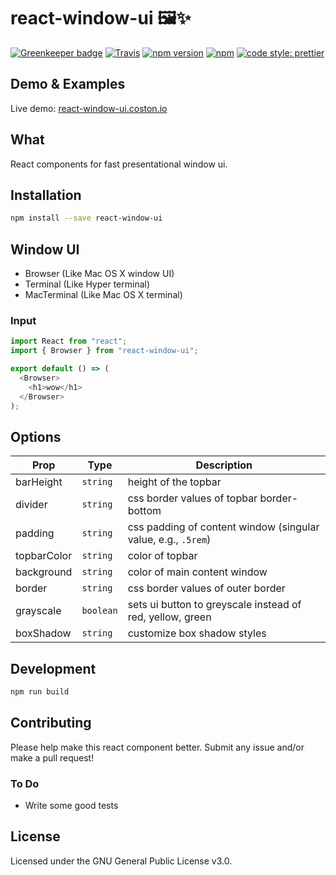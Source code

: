 # react-window-ui 🖼✨

[![Greenkeeper badge](https://badges.greenkeeper.io/coston/react-window-ui.svg)](https://greenkeeper.io/)
[![Travis](https://img.shields.io/travis/coston/react-window-ui.svg)](https://travis-ci.org/coston/react-window-ui)
[![npm version](https://badge.fury.io/js/react-window-ui.svg)](https://www.npmjs.com/package/react-window-ui)
[![npm](https://img.shields.io/npm/dm/react-window-ui.svg)](https://www.npmjs.com/package/react-window-ui)
[![code style: prettier](https://img.shields.io/badge/code_style-prettier-ff69b4.svg)](https://prettier.io)

## Demo & Examples

Live demo: [react-window-ui.coston.io](https://react-window-ui.coston.io)

## What

React components for fast presentational window ui.

## Installation

```bash
npm install --save react-window-ui
```

## Window UI

- Browser (Like Mac OS X window UI)
- Terminal (Like Hyper terminal)
- MacTerminal (Like Mac OS X terminal)

### Input

```js
import React from "react";
import { Browser } from "react-window-ui";

export default () => (
  <Browser>
    <h1>wow</h1>
  </Browser>
);
```

## Options

| Prop        | Type      | Description                                               |
| ----------- | --------- | --------------------------------------------------------- |
| barHeight   | `string`  | height of the topbar                                      |
| divider     | `string`  | css border values of topbar border-bottom                 |
| padding     | `string`  | css padding of content window (singular value, e.g., `.5rem`) |
| topbarColor | `string`  | color of topbar                                           |
| background  | `string`  | color of main content window                              |
| border      | `string`  | css border values of outer border                         |
| grayscale   | `boolean` | sets ui button to greyscale instead of red, yellow, green |
| boxShadow   | `string`  | customize box shadow styles                               |

## Development

```bash
npm run build
```

## Contributing

Please help make this react component better. Submit any issue and/or make a pull request!

### To Do

- Write some good tests

## License

Licensed under the GNU General Public License v3.0.
